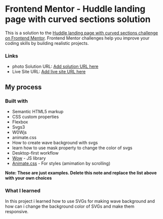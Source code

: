 # Frontend Mentor - Huddle landing page with curved sections solution

This is a solution to the [Huddle landing page with curved sections challenge on Frontend Mentor](https://www.frontendmentor.io/challenges/huddle-landing-page-with-curved-sections-5ca5ecd01e82137ec91a50f2). Frontend Mentor challenges help you improve your coding skills by building realistic projects. 



### Links

- photo Solution URL: [Add solution URL here](https://your-solution-url.com)
- Live Site URL: [Add live site URL here](https://your-live-site-url.com)

## My process

### Built with

- Semantic HTML5 markup
- CSS custom properties
- Flexbox
- Svgs3
- W0Wjs
- animate.css
- How to create wave background with svgs
- learn how to use mask property to change the color of svgs
- Desktop-first workflow
- [Wow](https://cdnjs.cloudflare.com/ajax/libs/wow/1.1.2/wow.min.js) - JS library
- [Animate.css](https://cdnjs.cloudflare.com/ajax/libs/animate.css/4.1.1/animate.min.css) - For styles (amimation by scrolling)

**Note: These are just examples. Delete this note and replace the list above with your own choices**

### What I learned

In this project i learned how to use SVGs for making wave background and how can i change the background color of SVGs and make them responsive.

